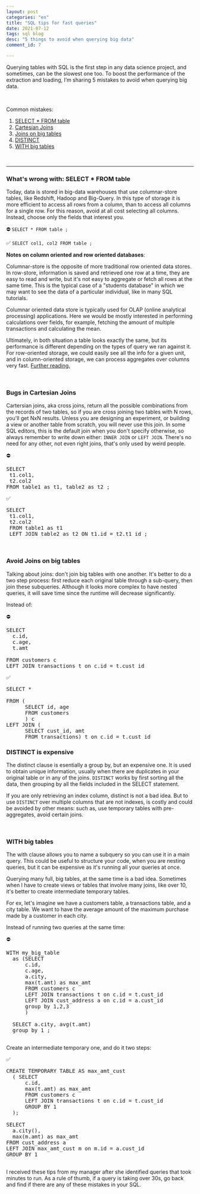 ```yaml
---
layout: post
categories: "en"
title: "SQL tips for fast queries"
date: 2021-07-12
tags: sql blog
desc: "5 things to avoid when querying big data"
comment_id: 7

---
```


Querying tables with SQL is the first step in any data science project, and sometimes, can be the slowest one too. To boost the performance of the extraction and loading, I’m sharing 5 mistakes to avoid when querying big data.

<br />

Common mistakes:
1. [SELECT * FROM table](#t1)
2. [Cartesian Joins](#t2)
3. [Joins on big tables](#t3)
4. [DISTINCT](#t4)
5. [WITH big tables](#t5)


<br />

---
### What's wrong with: SELECT * FROM table <a name="t1"></a>

Today, data is stored in  big-data warehouses that use columnar-store tables, like Redshift, Hadoop and Big-Query. In this type of storage it is more efficient to access all rows from a column, than to access all columns for a single row. For this reason, avoid at all cost selecting all columns. Instead, choose only the fields that interest you.

⛔️ `SELECT * FROM table ;`

✅ `SELECT col1, col2 FROM table ;`



**Notes on column oriented and row oriented databases**:

Columnar-store is the opposite of more traditional row oriented data stores. In row-store, information is saved and retrieved one row at a time, they are easy to read and write, but it's not easy to aggregate or fetch all rows at the same time. This is the typical case of a "students database" in which we may want to see the data of a particular individual, like in many SQL tutorials.

Columnar oriented data store is typically used for OLAP (online analytical processing) applications. Here we would be mostly interested in performing calculations over fields, for example, fetching the amount of multiple transactions and calculating the mean.

Ultimately, in both situation a table looks exactly the same, but its performance is different depending on the types of query we ran against it. For row-oriented storage, we could easily see all the info for a given unit, and in column-oriented storage, we can process aggregates over columns very fast. [Further reading.](https://medium.com/bluecore-engineering/deciding-between-row-and-columnar-stores-why-we-chose-both-3a675dab4087#:~:text=In%20row%20oriented%20databases%2C%20these,data%20is%20read%20at%20once.)

<br />

### Bugs in Cartesian Joins <a name="t2"></a>
Cartersian joins, aka cross joins, return all the possible combinations from the records of two tables, so if you are cross joining two tables with N rows, you'll get NxN results. Unless you are designing an experiment, or building a view or another table from scratch, you will never use this join. In some SQL editors, this is the default join when you don't specify otherwise, so always remember to write down either: `INNER JOIN` or `LEFT JOIN`. There's no need for any other, not even right joins, that's only used by weird people.

⛔️
<pre>
SELECT
 t1.col1,
 t2.col2
FROM table1 as t1, table2 as t2 ;
</pre>


✅
<pre>
SELECT
 t1.col1,
 t2.col2
 FROM table1 as t1
 LEFT JOIN table2 as t2 ON t1.id = t2.t1_id ;
</pre>

<br />

### Avoid Joins on big tables <a name="t3"></a>

Talking about joins: don't join big tables with one another. It's better to do a two step process: first reduce each original table through a sub-query, then join these subqueries. Although it looks more complex to have nested queries, it will save time since the runtime will decrease significantly.


Instead of:

⛔️   
<pre>SELECT
  c.id,
  c.age,
  t.amt

FROM customers c                          
LEFT JOIN transactions t on c.id = t.cust_id
</pre>


✅
<pre>SELECT *    

FROM (
      SELECT id, age
      FROM customers
      ) c        
LEFT JOIN (
      SELECT cust_id, amt
      FROM transactions) t on c.id = t.cust_id
</pre>

### DISTINCT is expensive<a name="t4"></a>

The distinct clause is esentially a group by, but an expensive one. It is used to obtain unique information, usually when there are duplicates in your original table or in any of the joins. `DISTINCT` works by first sorting all the data, then grouping by all the fields included in the SELECT statement.

If you are only retrieving an index column, distinct is not a bad idea. But to use `DISTINCT` over multiple columns that are not indexes, is costly and could be avoided by other means: such as, use temporary tables with pre-aggregates, avoid certain joins.   


<br />

### WITH big tables<a name="t5"></a>

The with clause allows you to name a subquery so you can use it in a main query. This could be useful to structure your code, when you are nesting queries, but it can be expensive as it's running all your queries at once.  

Querying many full, big tables, at the same time is a bad idea. Sometimes when I have to create views or tables that involve many joins, like over 10, it's better to create intermediate temporary tables.

For ex, let's imagine we have a customers table, a transactions table, and a city table. We want to have the average amount of the maximum purchase made by a customer in each city.


Instead of running two queries at the same time:

⛔️   
<pre>
WITH my_big_table
  as (SELECT
      c.id,
      c.age,
      a.city,  
      max(t.amt) as max_amt      
      FROM customers c                          
      LEFT JOIN transactions t on c.id = t.cust_id
      LEFT JOIN cust_address a on c.id = a.cust_id
      group by 1,2,3
      )  

  SELECT a.city, avg(t.amt)
  group by 1 ;

</pre>

Create an intermediate temporary one, and do it two steps:


✅
<pre>
CREATE TEMPORARY TABLE AS max_amt_cust
  ( SELECT
      c.id,
      max(t.amt) as max_amt      
      FROM customers c                          
      LEFT JOIN transactions t on c.id = t.cust_id
      GROUP BY 1
  );

SELECT
  a.city(),
  max(m.amt) as max_amt      
FROM cust_address a
LEFT JOIN max_amt_cust m on m.id = a.cust_id
GROUP BY 1

</pre>

I received these tips from my manager after she identified queries that took minutes to run. As a rule of thumb, if a query is taking over 30s, go back and find if there are any of these mistakes in your SQL.
